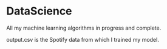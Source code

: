 # DataScience
All my machine learning algorithms in progress and complete. 

output.csv is the Spotify data from which I trained my model.
